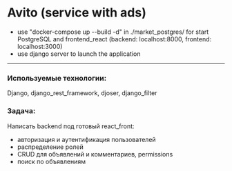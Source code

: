 # Avito (service with ads)
 - use "docker-compose up --build -d" in ./market_postgres/ for start PostgreSQL and frontend_react (backend: localhost:8000, frontend: localhost:3000)
 - use django server to launch the application

---

### Используемые технологии:
Django, django_rest_framework, djoser, django_filter


### Задача: 
Написать backend под готовый react_front:
- авторизация и аутентификация пользователей
- распределение ролей
- CRUD для объявлений и комментариев, permissions
- поиск по объявлениям